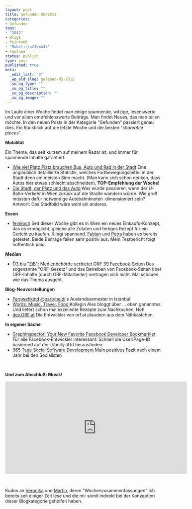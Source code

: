 ```yaml
--- 
layout: post
title: Gefunden 05/2012
categories: 
- Gefunden
tags: 
- "2012"
- Blogs
- feinkoch
- "Mobilit\xC3\xA4t"
- Youtube
status: publish
type: post
published: true
meta: 
  _edit_last: "3"
  _wp_old_slug: gelesen-05-2012
  _su_og_type: ""
  _su_og_title: ""
  _su_og_description: ""
  _su_og_image: ""
---
```

Im Laufe einer Woche findet man einige spannende, witzige, lesenswerte und vor allem empfehlenswerte Beiträge. Man findet Neues, das man teilen möchte. In den neuen Posts in der Kategorie "Gefunden" passiert genau dies. Ein Rückblick auf die letzte Woche und der besten "<em>shareable pieces</em>". <!--more-->

<strong>Mobilität</strong>

Ein Thema, das seit kurzem auf meinem Radar ist, und immer für spannende Inhalte garantiert.
<ul>
	<li><a href="http://zurpolitik.com/2012/01/26/wie-viel-platz-brauchen-bus-auto-und-rad-in-der-stadt/">Wie viel Platz Platz brauchen Bus, Auto und Rad in der Stadt</a>
Eine unglaublich detaillierte Statistik, welches Fortbewegungsmittel in der Stadt denn am meisten Sinn macht. (Man kann sich schon denken, dass Autos hier etwas schlecht abschneiden). <strong><strong>TOP-Empfehlung der Woche!</strong></strong></li>
	<li><a href="http://chorherr.twoday.net/stories/64960573/">Die Stadt, der Platz und das Auto</a><strong>
</strong>Was würde passieren, wenn der U-Bahn-Verkehr in Wien zurück auf die Straße wandern würde. Wie groß müssten dafür notwendige Autobahnknoten  dimensioniert sein? Antwort: Das Stadtbild wäre wohl ein anderes.</li>
</ul>
<strong>Essen</strong>
<ul>
	<li><a href="http://feinkoch.org/">feinkoch</a>
Seit dieser Woche gibt es in Wien ein neues Einkaufs-Konzept, das es ermöglicht, gleiche alle Zutaten und fertiges Rezept für ein Gericht zu kaufen. Klingt spannend. <a href="http://www.fabianpimminger.com/wien-2/feinkoch-lokal-tipp-fur-hobby-koche-oder-die-die-es-noch-werden-wollen/">Fabian</a> und <a href="http://www.mitmilch.at/pixi/archives/4756">Petra</a> haben es bereits getestet. Beide Beiträge fallen sehr positiv aus. Mein Testbericht folgt hoffentlich bald.</li>
</ul>
<strong>Medien</strong>
<ul>
	<li><a href="http://derstandard.at/1328162361795/Online-Praesenz-Oe3-bis-ZiB-Medienbehoerde-verbietet-ORF-39-Facebook-Seiten">Ö3 bis "ZiB": Medienbehörde verbietet ORF 39 Facebook-Seiten</a>
Das sogenannte "ORF-Gesetz" und das Betreiben von Facebook-Seiten über ORF-Inhalte (durch ORF-Mitarbeiter) vertragen sich nicht. Mal schauen, wie das Thema ausgeht.</li>
</ul>
<div>

<strong>Blog-Neuvorstellungen</strong>
<ul>
	<li><a href="http://fernwehkind.wordpress.com/">Fernwehkind</a>
<a href="https://twitter.com/partyheidi">@partyheidi</a>'s Auslandssemester in Istanbul</li>
	<li><a href="http://mindstillgrows.wordpress.com/about/">Words. Music. Travel. Food
</a>Kollegin Alex bloggt über ... oben genanntes. Und liefert schon mal exzellente Rezepte zum Nachkochen. Hot!</li>
	<li><a href="http://dev.orf.at/">dev.ORF.at</a>
Die Entwickler von orf.at plaudern aus dem Nähkästchen.</li>
</ul>
</div>
<strong>In eigener Sache</strong>
<ul>
	<li><a href="http://die.socialisten.at/2012/01/graphinspector-your-new-favorite-facebook-developer-bookmarklet/">GraphInspector: Your New Favorite Facebook Developer Bookmarklet</a>
Für alle Facebook-Entwickler interessant: Schnell die User/Page-ID basierend auf der (Vanity-)Url herausfinden.</li>
	<li><a title="365 Tage Social Software Development" href="http://johannes.nagl.name/2012/365-tage-social-software-development/">365 Tage Social Software Development</a>
Mein positives Fazit nach einem Jahr bei den Socialisten</li>
</ul>
&nbsp;

<strong>Und zum Abschluß: Musik!</strong>

<iframe src="https://www.youtube-nocookie.com/embed/ADP65wbBUpc" frameborder="0" width="584" height="297"></iframe>

&nbsp;

Kudos an <a href="http://www.amhochsitz.at/fundstuck/beste-wochenreste-altbewahrt-kommt-immer-gut">Veronika</a> und <a href="http://martinschmidler.com/2012/01/leseliste-kw4/">Martin</a>, deren "Wochenzusammenfassungen" ich bereits seit einiger Zeit lese und die mir somit indirekt bei der Konzeption dieser Blogkategorie geholfen haben.
